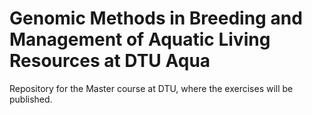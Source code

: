# Genomic Methods in Breeding and Management of Aquatic Living Resources at DTU Aqua
Repository for the Master course at DTU, where the exercises will be published.
